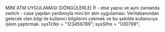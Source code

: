 MİNİ ATM UYGULAMASI (DÖNGÜLERLE)
İf - else yapısı ve aynı zamanda switch - case yapıları yardımıyla mini bir atm uygulaması.
Veritabanından gelecek olan bilgi ile kullanıcı bilgilerini çekmek ve bu şekilde kullanıcıya işlem yaptırmak.
sysTcNo = "123456789";
sysSifre = "030799";


 
 
